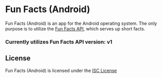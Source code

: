 # Fun Facts (Android)

Fun Facts (Android) is an app for the Android operating system. The only purpose is to utilize the [Fun Facts API](https://github.com/NathanHeffley/FunFactsAPI), which serves up short facts.

### Currently utilizes Fun Facts API version: v1

## License

Fun Facts (Android) is licensed under the [ISC License](https://opensource.org/licenses/ISC)
